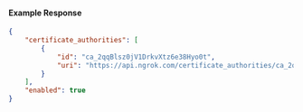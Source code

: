 <!-- Code generated for API Clients. DO NOT EDIT. -->

#### Example Response

```json
{
	"certificate_authorities": [
		{
			"id": "ca_2qqBlsz0jV1DrkvXtz6e38Hyo0t",
			"uri": "https://api.ngrok.com/certificate_authorities/ca_2qqBlsz0jV1DrkvXtz6e38Hyo0t"
		}
	],
	"enabled": true
}
```
